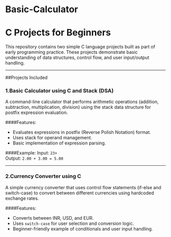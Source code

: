 # Basic-Calculator
# C Projects for Beginners

This repository contains two simple C language projects built as part of early programming practice. These projects demonstrate basic understanding of data structures, control flow, and user input/output handling.

---

##Projects Included

### 1.Basic Calculator using C and Stack (DSA)
A command-line calculator that performs arithmetic operations (addition, subtraction, multiplication, division) using the stack data structure for postfix expression evaluation.

####Features:
- Evaluates expressions in postfix (Reverse Polish Notation) format.
- Uses stack for operand management.
- Basic implementation of expression parsing.
  
####Example:
Input: `23+`  
Output: `2.00 + 3.00 = 5.00`

---

### 2.Currency Converter using C
A simple currency converter that uses control flow statements (if-else and switch-case) to convert between different currencies using hardcoded exchange rates.

####Features:
- Converts between INR, USD, and EUR.
- Uses `switch-case` for user selection and conversion logic.
- Beginner-friendly example of conditionals and user input handling.
